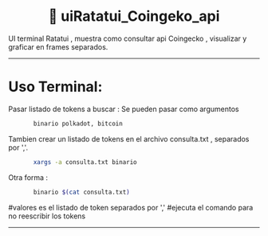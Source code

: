 <h1 align="center">🦑 uiRatatui_Coingeko_api </h1>

UI terminal Ratatui , muestra como consultar api Coingecko , visualizar y graficar en frames separados.
<hr style="color: 30056b2;"/>
<h1>Uso Terminal:</h1>
Pasar listado de tokens a buscar :
Se pueden pasar como argumentos 

``` bash
       binario polkadot, bitcoin
```

Tambien crear un listado de tokens en el archivo consulta.txt , separados por ','.

``` bash
       xargs -a consulta.txt binario
```
Otra forma :
``` bash
       binario $(cat consulta.txt)
```
  #valores es el listado de token separados por ','
  #ejecuta el comando para no reescribir los tokens
<hr style="color: 30056b2;"/>

